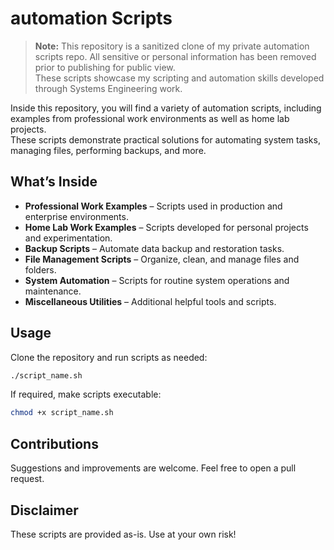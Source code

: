 # automation Scripts

> **Note:** This repository is a sanitized clone of my private automation scripts repo. All sensitive or personal information has been removed prior to publishing for public view.  
> These scripts showcase my scripting and automation skills developed through Systems Engineering work.

Inside this repository, you will find a variety of automation scripts, including examples from professional work environments as well as home lab projects.  
These scripts demonstrate practical solutions for automating system tasks, managing files, performing backups, and more.

## What’s Inside

- **Professional Work Examples** – Scripts used in production and enterprise environments.
- **Home Lab Work Examples** – Scripts developed for personal projects and experimentation.
- **Backup Scripts** – Automate data backup and restoration tasks.
- **File Management Scripts** – Organize, clean, and manage files and folders.
- **System Automation** – Scripts for routine system operations and maintenance.
- **Miscellaneous Utilities** – Additional helpful tools and scripts.

## Usage

Clone the repository and run scripts as needed:

```bash
./script_name.sh
```

If required, make scripts executable:

```bash
chmod +x script_name.sh
```

## Contributions

Suggestions and improvements are welcome. Feel free to open a pull request.

## Disclaimer

These scripts are provided as-is. Use at your own risk!
